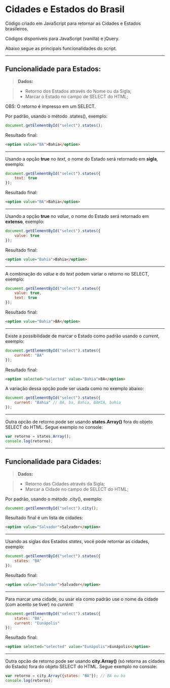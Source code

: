 # Cidades e Estados do Brasil

Código criado em JavaScript para retornar as Cidades e Estados brasileiros.

Códigos disponíveis para JavaScript (vanilla) e jQuery.

Abaixo segue as principais funcionalidades do script.

----------

## Funcionalidade para Estados: 

> **Dados:**

> - Retorno dos Estados através do Nome ou da Sigla;
> - Marcar o Estado no campo de SELECT do HTML;


OBS: O retorno é impresso em um SELECT.


Por padrão, usando o método .states(), exemplo:

```javascript
document.getElementById("select").states();
```

Resultado final:
```html
<option value="BA">Bahia</option>
```

----------

Usando a opção **true** no *text*, o nome do Estado será retornado em **sigla**, exemplo:

```javascript
document.getElementById("select").states({
	text: true
});
```

Resultado final:
```html
<option value="BA">Bahia</option>
```

----------

Usando a opção **true** no *value*, o nome do Estado será retornado em **extenso**, exemplo:

```javascript
document.getElementById("select").states({
	value: true
});
```

Resultado final:
```html
<option value="Bahia">Bahia</option>
```

----------

A combinação do *value* e do *text* podem variar o retorno no SELECT, exemplo:

```javascript
document.getElementById("select").states({
	value: true,
	text: true
});
```

Resultado final:
```html
<option value="Bahia">BA</option>
```

----------

Existe a possibilidade de marcar o Estado como padrão usando o *current*, exemplo:

```javascript
document.getElementById("select").states({
	current: "BA"
});
```

Resultado final:
```html
<option selected="selected" value="Bahia">BA</option>
```
A variação dessa opção pode ser usada como no exemplo abaixo:
```javascript
document.getElementById("select").states({
	current: "Bahia" // BA, ba, Bahia, BAHIA, bahia
});
```

----------

Outra opcão de retorno pode ser usando **states.Array()** fora do objeto SELECT do HTML. Segue exemplo no console:

```javascript
var retorno = states.Array();
console.log(retorno);
```

----------

## Funcionalidade para Cidades: 

> **Dados:**

> - Retorno das Cidades através da Sigla;
> - Marcar a Cidade no campo de SELECT do HTML;


Por padrão, usando o método .city(), exemplo:

```javascript
document.getElementById("select").city();
```

Resultado final é um lista de cidades:
```html
<option value="Salvador">Salvador</option>
```

----------

Usando as siglas dos Estados *states*, você pode retornar as cidades, exemplo:

```javascript
document.getElementById("select").states({
	states: "BA"
});
```

Resultado final:
```html
<option value="Salvador">Salvador</option>
```

----------

Para marcar uma cidade, ou usar ela como padrão use o nome da cidade (com acento se tiver) no *current*:

```javascript
document.getElementById("select").states({
	states: "BA",
    current: "Eunápolis"
});
```

Resultado final:
```html
<option selected="selected" value="Eunápolis">Eunápolis</option>
```

----------

Outra opcão de retorno pode ser usando **city.Array()** (só retorna as cidades do Estado) fora do objeto SELECT do HTML. Segue exemplo no console:

```javascript
var retorno = city.Array({states: "BA"}); // BA ou ba
console.log(retorno);
```
